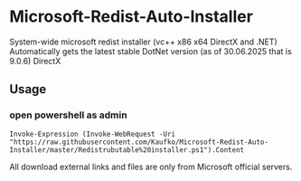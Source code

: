# Microsoft-Redist-Auto-Installer
System-wide microsoft redist installer (vc++ x86 x64 DirectX and .NET)
Automatically gets the latest stable DotNet version (as of 30.06.2025 that is 9.0.6)
DirectX 
## Usage
### open powershell as admin
```Set-ExecutionPolicy -Scope Process -ExecutionPolicy Bypass; 
Invoke-Expression (Invoke-WebRequest -Uri "https://raw.githubusercontent.com/Kaufko/Microsoft-Redist-Auto-Installer/master/Redistrubutable%20installer.ps1").Content
```

All download external links and files are only from Microsoft official servers.
